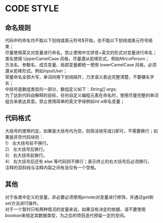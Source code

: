 # CODE STYLE
## 命名规则
代码中的命名均不能以下划线或美元符号$开始，也不能以下划线或美元符号结束；  
尽量使用英文对变量进行命名，禁止使用中文拼音+英文的形式对变量进行命名；  
类名使用 UpperCamelCase 风格，尽量遵从驼峰形式，例如*MircoPerson*；  
方法名、参数名、成员变量、局部变量都统一使用 lowerCamelCase 风格，必须遵从驼峰形式。例如*inputUser*；  
常量命名全部大写，单词间用下划线隔开，力求语义表达完整清楚，不要嫌名字长；  
中括号是数组类型的一部分，数组定义如下：*String[] args*;  
为了达到代码自解释的目标，任何自定义编程元素在命名时，使用尽量完整的单词组合来表达其意。禁止使用简单的英文字母例如*int a*命名变量；

## 代码格式
大括号的使用约定。如果是大括号内为空，则简洁地写成{}即可，不需要换行；如果是非空代码块则：  
1） 左大括号前不换行。  
2） 左大括号后换行。  
3） 右大括号前换行。  
4） 右大括号后还有 else 等代码则不换行；表示终止的右大括号后必须换行。  
注释的双斜线与注释内容之间有且仅有一个空格。  

## 其他
对于各类中定义的变量，非必要必须使用*private*对变量进行修饰，并通过get和set方法进行操作。  
对于一个暂时只有两种情况的变量来说，如果没有决定的依据，请不要使用*boolean*来规定其数据类型，为之后的项目迭代预留一定的空间。  

